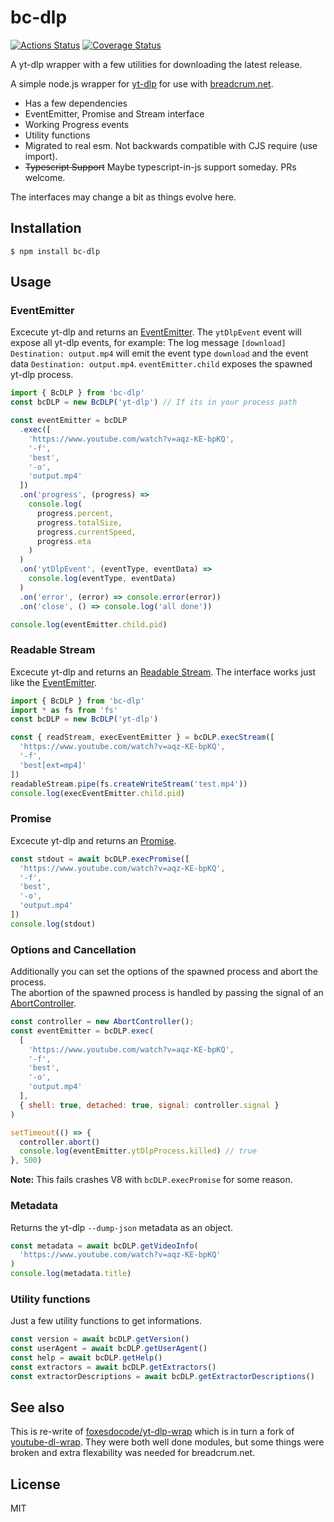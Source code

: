 # bc-dlp
[![Actions Status](https://github.com/hifiwi-fi/bc-dlp/workflows/tests/badge.svg)](https://github.com/hifiwi-fi/bc-dlp/actions)
[![Coverage Status](https://coveralls.io/repos/github/hifiwi-fi/bc-dlp/badge.svg?branch=master)](https://coveralls.io/github/hifiwi-fi/bc-dlp?branch=master)

A yt-dlp wrapper with a few utilities for downloading the latest release.

A simple node.js wrapper for [yt-dlp](https://github.com/yt-dlp/yt-dlp) for use with [breadcrum.net](https://breadcrum.net).

- Has a few dependencies
- EventEmitter, Promise and Stream interface
- Working Progress events
- Utility functions
- Migrated to real esm. Not backwards compatible with CJS require (use import).
- ~~Typescript Support~~ Maybe typescript-in-js support someday. PRs welcome.

The interfaces may change a bit as things evolve here.

## Installation

```console
$ npm install bc-dlp
```

## Usage

### EventEmitter

Excecute yt-dlp and returns an [EventEmitter](https://nodejs.org/api/events.html#events_class_eventemitter).
The `ytDlpEvent` event will expose all yt-dlp events, for example:
The log message `[download] Destination: output.mp4` will emit the event type `download` and the event data `Destination: output.mp4`.
`eventEmitter.child` exposes the spawned yt-dlp process.

```js
import { BcDLP } from 'bc-dlp'
const bcDLP = new BcDLP('yt-dlp') // If its in your process path

const eventEmitter = bcDLP
  .exec([
    'https://www.youtube.com/watch?v=aqz-KE-bpKQ',
    '-f',
    'best',
    '-o',
    'output.mp4'
  ])
  .on('progress', (progress) =>
    console.log(
      progress.percent,
      progress.totalSize,
      progress.currentSpeed,
      progress.eta
    )
  )
  .on('ytDlpEvent', (eventType, eventData) =>
    console.log(eventType, eventData)
  )
  .on('error', (error) => console.error(error))
  .on('close', () => console.log('all done'))

console.log(eventEmitter.child.pid)
```

### Readable Stream

Excecute yt-dlp and returns an [Readable Stream](https://nodejs.org/api/stream.html#stream_class_stream_readable).
The interface works just like the [EventEmitter](#EventEmitter).

```javascript
import { BcDLP } from 'bc-dlp'
import * as fs from 'fs'
const bcDLP = new BcDLP('yt-dlp')

const { readStream, execEventEmitter } = bcDLP.execStream([
  'https://www.youtube.com/watch?v=aqz-KE-bpKQ',
  '-f',
  'best[ext=mp4]'
])
readableStream.pipe(fs.createWriteStream('test.mp4'))
console.log(execEventEmitter.child.pid)
```

### Promise

Excecute yt-dlp and returns an [Promise](https://developer.mozilla.org/en-US/docs/Web/JavaScript/Reference/Global_Objects/Promise).

```javascript
const stdout = await bcDLP.execPromise([
  'https://www.youtube.com/watch?v=aqz-KE-bpKQ',
  '-f',
  'best',
  '-o',
  'output.mp4'
])
console.log(stdout)
```

### Options and Cancellation

Additionally you can set the options of the spawned process and abort the process.  
The abortion of the spawned process is handled by passing the signal of an [AbortController](https://developer.mozilla.org/en-US/docs/Web/API/AbortController).

```javascript
const controller = new AbortController();
const eventEmitter = bcDLP.exec(
  [
    'https://www.youtube.com/watch?v=aqz-KE-bpKQ',
    '-f',
    'best',
    '-o',
    'output.mp4'
  ],
  { shell: true, detached: true, signal: controller.signal }
)

setTimeout(() => {
  controller.abort()
  console.log(eventEmitter.ytDlpProcess.killed) // true
}, 500)
```

**Note:** This fails crashes V8 with `bcDLP.execPromise` for some reason. 

### Metadata

Returns the yt-dlp `--dump-json` metadata as an object.

```javascript
const metadata = await bcDLP.getVideoInfo(
  'https://www.youtube.com/watch?v=aqz-KE-bpKQ'
)
console.log(metadata.title)
```

### Utility functions

Just a few utility functions to get informations.

```javascript
const version = await bcDLP.getVersion()
const userAgent = await bcDLP.getUserAgent()
const help = await bcDLP.getHelp()
const extractors = await bcDLP.getExtractors()
const extractorDescriptions = await bcDLP.getExtractorDescriptions()
```

## See also

This is re-write of [foxesdocode/yt-dlp-wrap](https://github.com/foxesdocode/yt-dlp-wrap#readme) which is in turn a fork of [youtube-dl-wrap](https://github.com/ghjbnm/youtube-dl-wrap). They were both well done modules, but some things were broken and extra flexability was needed for breadcrum.net.

## License

MIT
